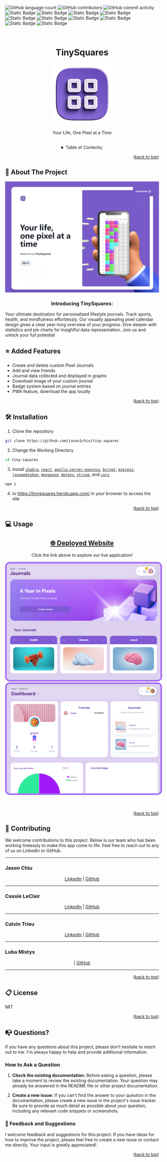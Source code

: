 ![GitHub language count](https://img.shields.io/github/languages/count/jason1chiu/tiny-squares?style=plastic&labelColor=%23785bc8&color=%2394a1be)
![GitHub contributors](https://img.shields.io/github/contributors/jason1chiu/tiny-squares?style=plastic&labelColor=%23785bc8&color=%2394a1be)
![GitHub commit activity](https://img.shields.io/github/commit-activity/t/jason1chiu/tiny-squares?style=plastic&labelColor=%23785bc8&color=%2394a1be)
![Static Badge](https://img.shields.io/badge/React-s?style=plastic&logo=React&labelColor=%23785bc8&color=%2394a1be)
![Static Badge](https://img.shields.io/badge/Axios-s?style=plastic&logo=Axios&labelColor=%23785bc8&color=%2394a1be)
![Static Badge](https://img.shields.io/badge/Mongoose-s?style=plastic&logo=mongoose&labelColor=%23785bc8&color=%2394a1be)
![Static Badge](https://img.shields.io/badge/Stripe-s?style=plastic&logo=Stripe&labelColor=%23785bc8&color=%2394a1be)
![Static Badge](https://img.shields.io/badge/Express-s?style=plastic&logo=express&labelColor=%23785bc8&color=%2394a1be)
![Static Badge](https://img.shields.io/badge/FramerMotion-s?style=plastic&logo=Framer&labelColor=%23785bc8&color=%2394a1be)
![Static Badge](https://img.shields.io/badge/ChakraUI-s?style=plastic&logo=ChakraUI&labelColor=%23785bc8&color=%2394a1be)
![Static Badge](https://img.shields.io/badge/React-Joyride-s?style=plastic&labelColor=%23785bc8&color=%2394a1be)
![Static Badge](https://img.shields.io/badge/Babel-s?style=plastic&logo=Babel&labelColor=%23785bc8&color=%2394a1be)
![Static Badge](https://img.shields.io/badge/HTMLToIImage-s?style=plastic&labelColor=%23785bc8&color=%2394a1be)



<a name="readme-top"></a>
<br />

 <div align="center">
 <h1 align="center">TinySquares</h1>

<a href="https://github.com/jason1chiu/tiny-squares">

<img src="./client/public/ts.png" alt="Logo" height="200">
</a>
<p align="center">
  Your Life, One Pixel at a Time
</p>

<br />
<details><summary>Table of Contents;</summary>

- [About the Project](#description)

- [Added Features](#features)

- [Installation](#installation)

- [Usage](#usage)

- [Contributing](#contributing)

<!-- - [Resources](#resources) -->

- [license](#license)

- [Questions](#questions)

</details>
</div>

<p align="right">(<a href="#readme-top">back to top</a>)</p>

<a name="description"></a>

## :rocket: About The Project

<p align="center">
 
  <img src='./client/public/Screenshot2.png' alt='home'>
</p>

<h3 align="center"> Introducing TinySquares: </h3>

Your ultimate destination for personalized lifestyle journals. Track sports, health, and mindfulness effortlessly. Our visually appealing pixel calendar design gives a clear year-long overview of your progress. Dive deeper with statistics and pie charts for insightful data representation. Join us and unlock your full potential 





## :star: Added Features

- Create and delete custom Pixel Journals
- Add and view friends
- Journal data collected and displayed in graphs
- Download image of your custom journal
- Badge system based on journal entries
- PWA feature, download the app locally

<p align="right">(<a href="#readme-top">back to top</a>)</p>

<a name="installation"></a>

## :hammer_and_wrench: Installation

1. Clone the repository

```bash
git clone https://github.com/jason1chiu/tiny-squares
```

2. Change the Working Directory

```bash
cd tiny-squares
```

<!-- 3. Install [`sequelize`](https://www.npmjs.com/package/inquirer), [`figlet`](https://www.npmjs.com/search?q=figlet), [`dotenv`](https://www.npmjs.com/package/dotenv), [`mysql2`](https://www.npmjs.com/package/mysql2), [`handlebars`](https://www.npmjs.com/package/handlebars) and [`express`](https://www.npmjs.com/package/console.table) [`chakra`](https://chakra-ui.com/)
 -->
3. Install [`chakra`](https://www.npmjs.com/package/@chakra-ui/react), [`react`](https://www.npmjs.com/package/react), [`apollo-server-express`](https://www.apollographql.com/docs/apollo-server/previous-versions/), [`bcrypt`](https://www.npmjs.com/package/bcrypt), [`express`](https://www.npmjs.com/package/console.table), [`jsonwebtoken`](https://www.npmjs.com/package/jsonwebtoken), [`mongoose`](https://www.npmjs.com/package/mongoose), [`dotenv`](https://www.npmjs.com/package/dotenv), [`stripe`](https://www.npmjs.com/package/stripe), and [`cors`](https://www.npmjs.com/package/cors)


```bash
npm i
```



4.  to https://tinysquares.herokuapp.com/ in your browser to access the site

<p align="right">(<a href="#readme-top">back to top</a>)</p>

<a name="usage"></a>

## :computer: Usage

<div align="center">
  <h2><a href="https://tinysquares.herokuapp.com/" target="_blank">🌐 Deployed Website</a></h2>
  <p>Click the link above to explore our live application!</p>
  <a href="https://tinysquares.herokuapp.com/" target="_blank">
    <img src='./client/public/Screenshot1.png' alt='dashboard pic' style="border: 5px solid #a46cf5; border-radius: 15px;">
     <img src='./client/public/Screenshot3.png' alt='dashboard pic' style="border: 5px solid #a46cf5; border-radius: 15px;">
  </a>
</div>
 <br />
  <br />
<p align="right">(<a href="#readme-top">back to top</a>)</p>


<a name="contributing"></a>

## :handshake: Contributing

We welcome contributions to this project. Below is our team who has been working tirelessly to make this app come to life. Feel free to reach out to any of us on LinkedIn or GitHub.

---

### Jason Chiu

<div align="center">
    <a href="https://www.linkedin.com/in/chien-cheng-chiu-0a0930257/" target="_blank">LinkedIn</a> | 
    <a href="https://github.com/jason1chiu" target="_blank">GitHub</a>
</div>

---

### Cassie LeClair

<div align="center">
    <a href="https://www.linkedin.com/in/cassie-leclair-931093b6/" target="_blank">LinkedIn</a> | 
    <a href="https://github.com/cleclair71" target="_blank">GitHub</a>
</div>

---

### Calvin Trieu

<div align="center">
    <a href="https://www.linkedin.com/in/calvin-trieu/" target="_blank">LinkedIn</a> | 
    <a href="https://github.com/cntrieu" target="_blank">GitHub</a>
</div>

---

### Luba Mistys

<div align="center">
    | 
    <a href="https://github.com/lmintsys" target="_blank">GitHub</a>
</div>

---



<p align="right">(<a href="#readme-top">back to top</a>)</p>

<a name="license"></a>

## :clipboard: License

MIT

<p align="right">(<a href="#readme-top">back to top</a>)</p>

<!-- <a name="resources"></a> -->

<!-- ## :mag_right: Resources

- [Creating and Selecting a Database](https://dev.mysql.com/doc/refman/8.0/en/creating-database.html)
- [Handlebars](https://www.npmjs.com/package/handlebars)
- [Figlet](https://www.npmjs.com/package/figlet)
- [How To Create Interactive Command-line Prompts with Inquirer.js](https://www.digitalocean.com/community/tutorials/nodejs-interactive-command-line-prompts)
- [Canva](https://www.canva.com/)
- [Everything you should know about ‘module’ & ‘require’ in Node.js](https://www.freecodecamp.org/news/require-module-in-node-js-everything-about-module-require-ccccd3ad383/)
- [break](https://developer.mozilla.org/en-US/docs/Web/JavaScript/Reference/Statements/break)
- [ShieldsIO](https://shields.io/category/funding)
 -->
<!-- <p align="right">(<a href="#readme-top">back to top</a>)</p> -->

<a name="questions"></a>

## :mailbox_with_no_mail: Questions?

If you have any questions about this project, please don't hesitate to reach out to me. I'm always happy to help and provide additional information.

### How to Ask a Question

1. **Check the existing documentation:** Before asking a question, please take a moment to review the existing documentation. Your question may already be answered in the README file or other project documentation.

2. **Create a new issue:** If you can't find the answer to your question in the documentation, please create a new issue in the project's issue tracker. Be sure to provide as much detail as possible about your question, including any relevant code snippets or screenshots.


   <!-- <p align="center"> 
   <a href="https://github.com/cleclair71/hr-hub">My Repository</a>
   </p> -->

### :pray: Feedback and Suggestions

I welcome feedback and suggestions for this project. If you have ideas for how to improve the project, please feel free to create a new issue or contact me directly. Your input is greatly appreciated!

  <p align="right">(<a href="#readme-top">back to top</a>)</p>
